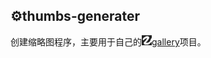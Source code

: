 ## ⚙thumbs-generater
创建缩略图程序，主要用于自己的[![gallery](https://github.com/ZoZou02/gallery/blob/master/assets/favicon/favicon-16x16.png)gallery](https://github.com/ZoZou02/gallery/)项目。

